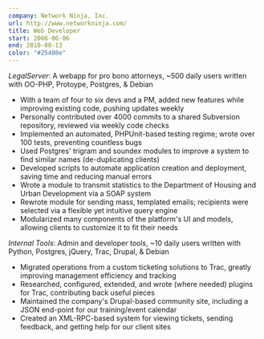 ```yaml
---
company: Network Ninja, Inc.
url: http://www.networkninja.com/
title: Web Developer
start: 2008-06-06
end: 2010-08-13
color: "#25408e"
---
```


_LegalServer_: A webapp for pro bono attorneys, ~500 daily users written with
OO-PHP, Protoype, Postgres, & Debian

- With a team of four to six devs and a PM, added new features while improving
  existing code, pushing updates weekly
- Personally contributed over 4000 commits to a shared Subversion repository,
  reviewed via weekly code checks
- Implemented an automated, PHPUnit-based testing regime; wrote over 100
  tests, preventing countless bugs
- Used Postgres' trigram and soundex modules to improve a system to find
  similar names (de-duplicating clients)
- Developed scripts to automate application creation and deployment, saving
  time and reducing manual errors
- Wrote a module to transmit statistics to the Department of Housing and Urban
  Development via a SOAP system
- Rewrote module for sending mass, templated emails; recipients were selected
  via a flexible yet intuitive query engine
- Modularized many components of the platform's UI and models, allowing
  clients to customize it to fit their needs

_Internal Tools_: Admin and developer tools, ~10 daily users written with
Python, Postgres, jQuery, Trac, Drupal, & Debian

- Migrated operations from a custom ticketing solutions to Trac, greatly
  improving management efficiency and tracking
- Researched, configured, extended, and wrote (where needed) plugins for Trac,
  contributing back useful pieces
- Maintained the company's Drupal-based community site, including a JSON
  end-point for our training/event calendar
- Created an XML-RPC-based system for viewing tickets, sending feedback, and
  getting help for our client sites
